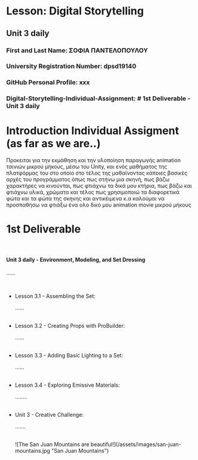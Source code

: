 
# Lesson: Digital Storytelling
## Unit 3 daily

### First and Last Name: ΣΟΦΙΑ ΠΑΝΤΕΛΟΠΟΥΛΟΥ
### University Registration Number: dpsd19140
### GitHub Personal Profile: xxx
### Digital-Storytelling-Individual-Assignment: # 1st Deliverable - Unit 3 daily

# Introduction Individual Assigment (as far as we are..)
<p> Προκειται για την εκμάθηση και την υλοποίηση παραγωγής animation ταινιών μικρού μήκους,
μέσω του Unity, και ενός μαθήματος της πλατφόρμας του στο οποίο στο τέλος της μαθαίνοντας κάποιες βασικές αρχές του προγράμματος όπως πως στήνω μια σκηνή, πως βάζω χαρακτήρες να κινούνται, πως φτιάχνω τα δικά μου κτήρια, πως βάζω και φτιάχνω υλικά, χρώματα και τέλος πως χρησιμοποιώ τα διαφορετικά φώτα και τα φώτα της σκηνης και αντικέιμενα κ.α καλούμαι να προσπαθήσω να φτιάξω ένα ολο δικό μου animation movie μικρού μήκους </p>


# 1st Deliverable
<br>
<h4> Unit 3 daily - Environment, Modeling, and Set Dressing </h4>
<p>......</p>
<br>
<ul>
  <li> Lesson 3.1 - Assembling the Set: </li>
 <p>......</p>
 
 <br>
 <li> Lesson 3.2 - Creating Props with ProBuilder: </li>
 <p>......</p>
 
 <br>
  <li> Lesson 3.3 - Adding Basic Lighting to a Set:  </li>
 <p>......</p>
 
 <br>
  <li> Lesson 3.4 - Exploring Emissive Materials:  </li>
 <p>........</p>
 
 <br>
  <li> Unit 3 - Creative Challenge:  </li>
 <p>.......</p>
  <br>
  ![The San Juan Mountains are beautiful!](/assets/images/san-juan-mountains.jpg "San Juan Mountains")
 <br>
</ul>
